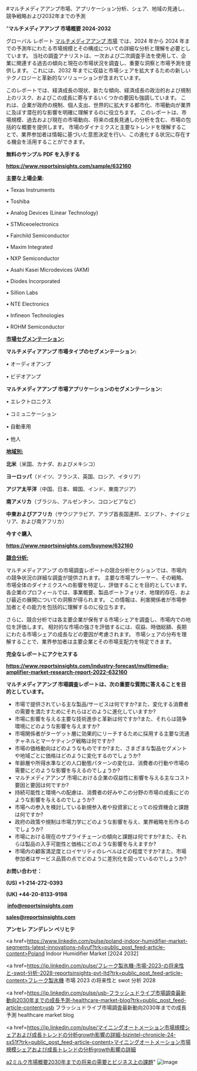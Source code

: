 #マルチメディアアンプ市場、アプリケーション分析、シェア、地域の見通し、競争戦略および2032年までの予測

"<strong>マルチメディアアンプ 市場概要 2024-2032</strong>

グローバル レポート <a href=https://www.reportsinsights.com/sample/632160>マルチメディアアンプ 市場</a> では、2024 年から 2024 年までの予測年にわたる市場規模とその構成についての詳細な分析と理解を必要としています。 当社の調査アナリストは、一次および二次調査手法を使用して、企業に関連する過去の傾向と現在の市場状況を調査し、重要な洞察と市場予測を提供します。 これには、2032 年までに収益と市場シェアを拡大​​するための新しいテクノロジーと革新的なソリューションが含まれています。

このレポートでは、経済成長の現状、新たな傾向、経済成長の政治的および規制上のリスク、およびこの成長に寄与するいくつかの要因も強調しています。 これは、企業が政府の規制、個人支出、世界的に拡大する都市化、市場動向が業界に及ぼす潜在的な影響を明確に理解するのに役立ちます。 このレポートは、市場規模、過去および現在の市場動向、将来の成長見通しの分析を含む、市場の包括的な概要を提供します。 市場のダイナミクスと主要なトレンドを理解することで、業界参加者は情報に基づいた意思決定を行い、この進化する状況に存在する機会を活用することができます。

<strong><b>無料のサンプル PDF を入手する</b></strong>

<a href=https://www.reportsinsights.com/sample/632160><strong><u>https://www.reportsinsights.com/sample/632160</u></strong></a>

<strong>主要な上場企業:</strong>

• Texas Instruments

• Toshiba

• Analog Devices (Linear Technology)

• STMiceoelectronics

• Fairchild Semiconductor

• Maxim Integrated

• NXP Semiconductor

• Asahi Kasei Microdevices (AKM)

• Diodes Incorporated

• Sillion Labs

• NTE Electronics

• Infineon Technologies

• ROHM Semiconductor

<strong><u>市場セグメンテーション</u></strong><strong><u>:</u></strong>

<strong>マルチメディアアンプ 市場タイプのセグメンテーション:</strong>

• オーディオアンプ

• ビデオアンプ

<strong>マルチメディアアンプ 市場アプリケーションのセグメンテーション:</strong>

• エレクトロニクス

• コミュニケーション

• 自動車用

• 他人

<strong><u>地域別</u></strong><strong><u>:</u></strong>

<strong>北米</strong>（米国、カナダ、およびメキシコ）

<strong>ヨーロッパ</strong>（ドイツ、フランス、英国、ロシア、イタリア）

<strong>アジア太平洋</strong>（中国、日本、韓国、インド、東南アジア）

<strong>南アメリカ</strong>（ブラジル、アルゼンチン、コロンビアなど）

<strong>中東およびアフリカ</strong>（サウジアラビア、アラブ首長国連邦、エジプト、ナイジェリア、および南アフリカ）

<strong>今すぐ購入</strong>

<a href=https://www.reportsinsights.com/buynow/632160><strong><u>https://www.reportsinsights.com/buynow/632160</u></strong></a>

<strong><u>競合分析:</u></strong>

マルチメディアアンプ の市場調査レポートの競合分析セクションでは、市場内の競争状況の詳細な調査が提供されます。 主要な市場プレーヤー、その戦略、市場全体のダイナミクスへの影響を特定し、評価することを目的としています。 各企業のプロフィールでは、事業概要、製品ポートフォリオ、地理的存在、および最近の展開についての洞察が得られます。 この情報は、利害関係者が市場参加者とその能力を包括的に理解するのに役立ちます。

さらに、競合分析では各主要企業が保有する市場シェアを調査し、市場内での地位を評価します。 相対的な市場の強さを評価するには、収益、時価総額、長期にわたる市場シェアの成長などの要因が考慮されます。 市場シェアの分布を理解することで、業界参加者は主要企業とその市場支配力を特定できます。

<strong>完全なレポートにアクセスする</strong>

<a href=https://www.reportsinsights.com/industry-forecast/multimedia-amplifier-market-research-report-2022-632160><strong><u><b>https://www.reportsinsights.com/industry-forecast/multimedia-amplifier-market-research-report-2022-632160</b></u></strong></a>

<strong><b>マルチメディアアンプ 市場調査レポートは、次の重要な質問に答えることを目的としています。</b></strong>
<ul>
  <li>市場で提供されている主な製品/サービスは何ですか?また、変化する消費者の需要を満たすためにそれらはどのように進化していますか?</li>
  <li>市場に影響を与える主要な技術進歩と革新は何ですか?また、それらは競争環境にどのような影響を与えますか?</li>
  <li>市場関係者がターゲット層に効果的にリーチするために採用する主要な流通チャネルとマーケティング戦略は何ですか?</li>
  <li>市場の価格動向はどのようなものですか?また、さまざまな製品セグメントや地域ごとに価格はどのように変化するのでしょうか?</li>
  <li>年齢層や所得水準などの人口動態パターンの変化は、消費者の行動や市場の需要にどのような影響を与えるのでしょうか?</li>
  <li>マルチメディアアンプ 市場における企業の収益性に影響を与える主なコスト要因と要因は何ですか?</li>
  <li>持続可能性と環境への配慮は、消費者の好みやこの分野の市場の成長にどのような影響を与えるのでしょうか?</li>
  <li>市場への参入を検討している新規参入者や投資家にとっての投資機会と課題は何ですか?</li>
  <li>政府の政策や規制は市場力学にどのような影響を与え、業界戦略を形作るのでしょうか?</li>
  <li>市場における現在のサプライチェーンの傾向と課題は何ですか?また、それらは製品の入手可能性と価格にどのような影響を与えますか?</li>
  <li>市場内の顧客満足度とロイヤリティのレベルはどの程度ですか?また、市場参加者はサービス品質の点でどのように差別化を図っているのでしょうか?</li>
</ul>
<strong>お問い合わせ：</strong>

<strong>(US) +1-214-272-0393</strong>

<strong>(UK) +44-20-8133-9198</strong>

<strong> </strong><a href=info@reportsinsights.com><strong><u>info@reportsinsights.com</u></strong></a>

<a href=sales@reportsinsights.com><strong><u>sales@reportsinsights.com</u></strong></a>

<strong>アンセレ アンデレン ベリヒテ</strong>

<a href=https://www.linkedin.com/pulse/poland-indoor-humidifier-market-segments-latest-innovations-n4vuf?trk=public_post_feed-article-content>Poland Indoor Humidifier Market [2024 2032]</a>

<a href=https://jp.linkedin.com/pulse/フレーク製氷機-市場-2023-の将来性と-swot-分析-2028-reportsinsights-pvt-ltd?trk=public_post_feed-article-content>フレーク製氷機 市場 2023 の将来性と swot 分析 2028</a>

<a href=https://jp.linkedin.com/pulse/usb-フラッシュドライブ市場調査最新動向2030年までの成長予測-healthcare-market-blog?trk=public_post_feed-article-content>usb フラッシュドライブ市場調査最新動向2030年までの成長予測 healthcare market blog</a>

<a href=https://jp.linkedin.com/pulse/マイニングオートメーション市場規模シェアおよび成長トレンドの分析growth影響の詳細-bizintel-chronicle-24-sx51f?trk=public_post_feed-article-content>マイニングオートメーション市場規模シェアおよび成長トレンドの分析growth影響の詳細</a>

<a href=https://www.linkedin.com/pulse/a2ミルク市場概要2030年までの将来の需要とビジネス上の課題-infopulse-daily-360-blkwf/>a2ミルク市場概要2030年までの将来の需要とビジネス上の課題</a>"
![image](https://github.com/ahaan12367/RIMarket24/assets/158471582/27b0666e-f1bd-4e38-9dd6-a82bbf667e6d)
